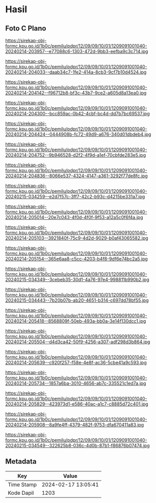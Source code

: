 # Hasil

## Foto C Plano

https://sirekap-obj-formc.kpu.go.id/1b0c/pemilu/pdpr/12/09/09/10/01/1209091001040-20240214-203957--e77088c6-1303-472d-9bb3-eefba9c3c714.jpg

https://sirekap-obj-formc.kpu.go.id/1b0c/pemilu/pdpr/12/09/09/10/01/1209091001040-20240214-204033--daab34c7-1fe2-414a-8cb3-9cf7b10d4524.jpg

https://sirekap-obj-formc.kpu.go.id/1b0c/pemilu/pdpr/12/09/09/10/01/1209091001040-20240214-204142--f96712b8-bf3c-43b7-9ce2-a605d8a13ea0.jpg

https://sirekap-obj-formc.kpu.go.id/1b0c/pemilu/pdpr/12/09/09/10/01/1209091001040-20240214-204300--bcc859ac-0b42-4cbf-bc4d-dd7b7bc69537.jpg

https://sirekap-obj-formc.kpu.go.id/1b0c/pemilu/pdpr/12/09/09/10/01/1209091001040-20240214-204424--0444908b-fc72-49d9-a676-340d01dbdeb4.jpg

https://sirekap-obj-formc.kpu.go.id/1b0c/pemilu/pdpr/12/09/09/10/01/1209091001040-20240214-204752--9b946528-d2f2-4f9d-a1ef-70cbfde283e5.jpg

https://sirekap-obj-formc.kpu.go.id/1b0c/pemilu/pdpr/12/09/09/10/01/1209091001040-20240214-204836--8066e537-4324-4147-a361-3292f77de8fc.jpg

https://sirekap-obj-formc.kpu.go.id/1b0c/pemilu/pdpr/12/09/09/10/01/1209091001040-20240215-034259--e2d7f57c-3ff7-42c2-b93c-d4215be331a7.jpg

https://sirekap-obj-formc.kpu.go.id/1b0c/pemilu/pdpr/12/09/09/10/01/1209091001040-20240214-205014--20e7c043-4f0d-4f0f-9f53-a12a5c0f6f4a.jpg

https://sirekap-obj-formc.kpu.go.id/1b0c/pemilu/pdpr/12/09/09/10/01/1209091001040-20240214-205103--3921840f-75c9-4d2d-9029-b0af43065582.jpg

https://sirekap-obj-formc.kpu.go.id/1b0c/pemilu/pdpr/12/09/09/10/01/1209091001040-20240214-205154--365e6aa8-c5cc-4203-b4f8-9df6e74bc2a5.jpg

https://sirekap-obj-formc.kpu.go.id/1b0c/pemilu/pdpr/12/09/09/10/01/1209091001040-20240215-034349--3cebeb35-30d1-4a76-97e4-998811b990b2.jpg

https://sirekap-obj-formc.kpu.go.id/1b0c/pemilu/pdpr/12/09/09/10/01/1209091001040-20240215-034443--7b20b07b-ab20-4651-b314-c697dd78bf55.jpg

https://sirekap-obj-formc.kpu.go.id/1b0c/pemilu/pdpr/12/09/09/10/01/1209091001040-20240214-205418--8568809f-50eb-493a-bb0a-3e14f130dcc1.jpg

https://sirekap-obj-formc.kpu.go.id/1b0c/pemilu/pdpr/12/09/09/10/01/1209091001040-20240214-205504--d4d3ca42-50f9-4256-a307-adf298d3b864.jpg

https://sirekap-obj-formc.kpu.go.id/1b0c/pemilu/pdpr/12/09/09/10/01/1209091001040-20240214-205639--c920f257-f58e-4e8f-ac36-5cbe41a9c593.jpg

https://sirekap-obj-formc.kpu.go.id/1b0c/pemilu/pdpr/12/09/09/10/01/1209091001040-20240214-205734--1857a6ba-3010-4656-ab7c-335521c1ed7a.jpg

https://sirekap-obj-formc.kpu.go.id/1b0c/pemilu/pdpr/12/09/09/10/01/1209091001040-20240214-205829--423973d1-e586-40ac-a1c7-c8885d72c401.jpg

https://sirekap-obj-formc.kpu.go.id/1b0c/pemilu/pdpr/12/09/09/10/01/1209091001040-20240214-205908--8a9fe4ff-4379-482f-9753-dfa670411a83.jpg

https://sirekap-obj-formc.kpu.go.id/1b0c/pemilu/pdpr/12/09/09/10/01/1209091001040-20240215-034549--322625b8-036c-4d0b-87b1-f86876b07474.jpg


## Metadata

| Key        | Value               |
| ---------- | ------------------- |
| Time Stamp | 2024-02-17 13:05:41 |
| Kode Dapil | 1203                |




